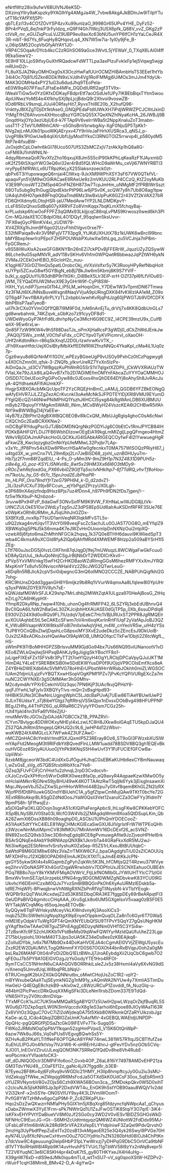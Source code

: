 eNrtfWtz28ix9ufwV6BUlVNJ6eK5D-DXzinqYllry9aKspzky9YAGIhYg4AMgJa4W_7vbw8AkgAJkBDlnJw9lTilpYTuufT16cYAfPXfj5PI-qbTLEzi13v4CO1ZOvYSP4zvXu99unlzaO_9998Gr65UPv4YHE_DyFz52-BPr4rPVqS_6ej1nkP3rFyldzq_nQ9Ff4Gh7lWcj3USX6pfk_Q88V_vvZ_GKg2zPctVsR_mr_eGUZiqPcuLVJZ9UBP9eu9axXc63bNU5unYP6lfCH1zYaLCeJR4X3R-nibT-9d7Ys_6FuqHy8QHqovLq4_XN7W5w7ia-1yl0y9jFe_B-v_06ipSM52OcpVbGfyAlYAY1J0-VRP4CSOqaArDYcb4kcC2zRGhSO69aGce3WvtL5jYEWaY_0_TXqX6LAi0l4ff9Eka5iewV2-5E9HF10LLjoS9ifxyGuXhfRQadcwFdWTTLpa3axPIzuFvklxFp1ej5Vqwg5wjgimRUmD2r-FL8uXSJAZNkyOMHOxg0sX3OczHwFafUUrOCMZHlBAmbHsT53EEet1htYb34i4Oc70j81USZkn8DDk1N9xLVJdh4Vg1RoIFMMgj6UiMOs3mJJm4YdyUk-MAK3GOMHa4xPY21uG3u6dudJhq9TEoPela-eE0W9q407lFFauTJFtaEe4MFe_DQDdIURfl2agf3TVItx-lWeaVTiGw5v0YzGKfxDDKayFBdprEtf7aoOSdUe1UPy7IKBEbBqxTYtm5wou4piUiNwzYoMS4e4XfkhySXj9pLjcjBdoQ9r2Xhvoi9voswZB-ilOd6fRbLV9smqLJUul4ORfayHit7_RyvxThI8E20b_X2hufQ96-VnkttyJBIXZgTDjiDt1ktAseG_GNQjPEdaFtdIUWkXH7iPdjWRWZPCJCIhtJxinDYtMgTfHZ6Ahvom4XHtocqBszYGIfCbQ55X7QeXNZhINyaKcHA_26JWBJj9BGnqdtHxjOYp3ezUbjUEd-k7FTAp9V6veIrrWBa5t2NppXnaluZoT3mabn-ussT1T-2TeV1UMRhhCAN--o5GhsBnVbrwbgAiy-XgF0NjuSP5TpKk1-NVg2ejLnMJ0k01puoWKjAEryxv47Y9nVeJaFHrhXUSRca3_qNSJ_p-UvgPll8k1PIGwUwB4qliXrUbfUjyMod1YksCl3RNGTOIZ5rrwvp4l_p580ydM5RtP7e4ifxuBW-JxOxjdhCpLOwhr6kGI78Uco507UfS3ZbMCZxjV7zrAkXp1hQ8a8G-cxFM69J1nhWNtLN-4dqyRbmeaQoR7kvXfzZho16qxujX8Jm5S5ciP90kKPhLqKeaRzF1fJAyxmbDoK2fZ56tSXqoYWO3eQ6vi32er4rBd5fQLWHcD9aWrMu_ceVjl67WNYRBTI3nryPpyENfRWcLx6UTRpzKeLyX2S5laksnzoeck0zt-qbPx6T3iYupowageQ6rnjai4CIWxq-9JxXM9WPhXSY3sF67VW0QTkfVL-apaqvFyn5VjM9wOGlRACaeE6RAeUe9z2mVKUU2RLP4CCzQ_KtZ2oyMuKbV3E99PciosWT2ZM5pd4OnFNZ6H873w7TcpJmHm_uNMgMF2fPRBIWrSszt68OTu5ubg9q1hGugjQlpdEkbrPtP96Lw6jPSv0K_scQW7y8h7Ub8O8ag1tpwUA4qUh6H07qek89Fhq0QbaTmd6Mz3IwBxUpPuK6GZ2r43VZf2kVAX27bRFD6QHXdmy6LOtojHSR-jaU7MedAvw1YP2LNLDMDKpvY-cLsF8S0zQhxoSdBq607yXRRVFZo8VmKqqx7bqKLmX5fchqyBaj-krPLudskp6fcwOoFFPFZ3qQIMx93LkIjjcqC86rqLvPMS9KrwoszIIwed6kh3PICm-MQJdaXE1CCBdplOIbL4O1DQyf_95qqIwn5ksUvvr-7IFX6wjGycPBmKV4xi_zUDW79-XV4ZRXg1hJnm9F6go02UzvFhh0Vgvc0rxe7F-E32tMPaiqa8v4ir3V9NFyjVT71l3pg9_YtJKdUXHJtX78z1kUWK6wBrcI99bncbMYBbxp1ewrIrzPEpcFZH5POUWsbPXuIwXw5thLgq_zu5VCJnja7nP8m-FpGCRemJ-v9S58lWuXlxA2sxeGFG8KNYBn26nEZi7ckPDvBjFFERrW_JquzUZyZQSywW86Lche9uG5spMNVR_adV118vSKHv6Vhfm0WPQwtR6bbwazJqPZtWH6ykN2VMaJ2CEkOxHEBO_6GcIoH2c_nuu-K1qgH673GrDZ1lmQs5patLOrobcOkj_nVXsVslfxr5y7K3RooyHPyRefNbqHoItsUYPpi5ZCxuG8wf5GYBigN_ebBj7BkJlw6m5Kbmj8K9S7YVlF-bJkl_y_qgQUuYlU93dhBP9rI1tGKr_Di8BeX5LIr3EiP-xrH-DZf37pI6fLfVlOu6S-jWM_TEYQaDfIUW2MvcX9E3yGHrW9f-CyPl8SW-HXH_YyLndiP7jumsGtTt4J_iP5LM_wHoqnDm_Y7DEw1W3vTpmtDN67TmwaXz3FMJt6IXJNNsBuveWxgn8NaqVVjuA9pURngDXK84fvKWzIAA1eM_Z09oQT6g4F7wvflBAXy6rPLYzTL2xbpbUwwhKvRjqPdJzg60jPWGTJb9VDfCDFXibhP6lisP7aaTyeoB-uiI7h3rCXs0YVmOQf1fQB7l9M9F0d_hAt6nAnEjTu_drVtj7x4KK8QdbUnGLs7gd8wwbahmk_74KZqvk_sGbKzo7z91cyyDF8d1-UWDeWyoGyP7AfrFd6LdhrhpNyCe3MlcH6G9EC9Z_l4CPE39mzU9x_CulfBwliX-9Ew6rxLw-Qn85F7zW9fKW4v9hSf88DasTJs_oPmXjHaRcsP3gWDj0_dCkZhWdJEnkJw_PAQ0j7SWx_zmM_V0CfsFsFdx_cCPCYpv0TyKVPicmrvI_oXaoOH-UHf2nKdtmRkn-r86qSkXnqfJ2D0LrIzwhrwKvVTK_-JFh9XxanHfdcUejXOsIBtylMbXkffEDNfRWZfnzNNQc4YkaKpl_cMa4iL1Uq0z7p-Cgz6wyu8d6QrNnMYi1GOV_wPEzyBGeeUgP9vUSOy9PxhCz0tCzPqgwyg6s4X0ChZmn0tl_qfsk-3-ZNQfb_yIkvrUreRZ7YxXn5lzPx-AiDnQaJx_jd3CV7WBgqzKuPhWnRG5SrS1V7qIgxtXZDPil_jCkWVXRiAUzTWfVIaLXe79zJLk8ILaQ4vvB7xTb2D7ADiMEfmOMYnFAbcaZuYYYOaCMMHOJOI5DD7C0eUEoicPgGiPoOyw88c0JEoxs4hxQhDE64DYj8oAhySh8JvRAcJuyA-4QYdhsekAFIfiAUmkXF-HvgjrSXBXOAcbMkQcUpoTF2YzCRQEjHnBmC_uAMJj_QGDB6YFZBkEONgQwAfyEHVR7JJLZZgZezACrKvcnkI3oAeMcNkSJFPDTEYIDjXRI8VMU9EYumDFYgIQlEcQZrI46NiwPNiMPhIQ1YszhJ6HCCI5yxg84kRgWAnLDB6XUBMUUmByb27BqioyIYYMgAm5WA8I_INim_MCxBWyH24VszcKEA6t2CHBwR5ifAhfbY9wBWWBgZI4jYaEEw-I4yB7EzZBtPhrl2dgBXWBQC6EOBvlRkCxQM_iMbUJgRglq4ghoC0sA6cNwICXQChGc2EaiBCRXKNw2-mDCBgFRYdugPscGJTJBbDMDNQrgNkzPGDYiJg6C0bEtCv1RmJPYCB84lHPDKkBAHIFQYLDiJ7FB6WbhDIzowOEgEiA1I9kgLmMlZgIjLpgQFmgeo4HtmZWAvVBjGDAJmAPskcHoGLQCKkJG4lSAbkARIGEQCOyfwF4I2IYwwuegHgRaFkwiZ8_KwclqzygbzOnNnYpUIeMMwL32Pxjbr7LAp-v3xYc_jfP8Pnv54sXDw8PRvcrHSaAfw0gfecnkxT0MA757WISOQzPRiyH87_ju4tgd3X_w_ymCnx7VL29m6jxj2Ln7JeBiSD68_zjxhl_uznB0HUyuTm-Hb7jz2f7nm88fZqdEIU_-4-Ps_O-_yMm3N-9mZ9H1p7N3Z4831D9PUH5z-zi8e4g_iG_poz-KSYLISNKvt8c_8wt5x29HM3Xx66l6O3tMDy9-cROcZwhRefoxdGa_PX66vbi0Z9GIfTq5xclvNHkIhp7-6f7TdRQ_vhvTf8oHou-m71koUu_hy_G5-6t7c_15prJrod2EJbPhaPR-Im_HLPlF_Ora79ndYfrTzeG79PH94_k_-D_d2zdvZ1-_3Li3zsPJCXuT39jx8FCcun__ejYbPgzlZPrzyUX0Lgh-e3P689nX4ejizfndp9Hxz8Pjs7uz4fDnn4_h97Ph9fDN2fDs7jgenj1--fz5w1fkXbuP-N2nbzo4-3ruvw8Px94FzP_6daGwF3ONvSofFM9K9VW_FXHNaLwIWJDG8jLtVk-UtNCZULOkE510xr2WdLyTzgSnJZ3dPS8EpSUd6aIrAuKSDnfRFRF3SUe76Ex0WpKxORh6URMm_AJ5qUhhJnGZDx-SXBfXzB_nvxRp7TbUD1amVeqNR3lqkMFvSTL5x-u9Q2zkag4nvtUqv1T3VcY0l98vesjFscZc5achJLu0OJA5T7OG8O_mEYfqIZ9XBWKq0qj5PNJ5kS6nma4K7eJWZvHnOUoomIpDnNXNzOui2ntpXQ-vzwbX6j6fpto6maZhMhhNFGCik2hqsq_1k37Q0eBTHH6dauvi9KWliedSpT3wba4C4kmsA9uXCGId8fyA2lQp6jAhfMRd4XMWEMF8hlzp2a509aBYSrH1l5ZEg-LTtf760uJscDG5j0IvzLOXFhn87qUqgDj1fej7mUWsqzL8WCWgaFwGkFcuu0kD8AyQzUuL_tkAuQoNlnjCSgJrBljNbDrT2WDDICrKkvlI--zPVp5YxVMlVnkg15wFH2CrHKDBaoWZdRlmgGGsM6hezRMFYXxXmJYRQlMxpKmYTx8ufv50NviscnNHaI4Vz2Z6cJWG2QTwrLeuG-x6DqRn5RBJlcA2cpVSvi0djwgncG3mQ6oIMNO2CCCZE_NABPUhQigfkhl2G7ohg-KRC9hUnsDQdd3gganGH8Y6mljkz9b8Rq1VVurW4qmxAa8LfqIew8l0YpUHrq3yxPWAtZGYE97tV8yh7sE-kQWJdafM0WIrSFJLK29shp7MrLdhbj2MIWtZqtA1ULgza970HeAjBosG_ZtHqeZrLg7CA6HKypHX-YfmpR2DkyRNp_fwpw410hb_uhonOg4frRMIFP42_6LSZYRj3xbEdUBhnvQ4BvCIlQoA6iLfsW2hBaGeL30ZKJcijbhHtXAUASE0dGjTP5p_0Xb_6ssuDPdlq6E930VZi24X9d0oiRQs9FL7IUzdqV7pEekC7Hc1VBjURUxST2PPR8JgRMQEIravXOUiAqhbE5tL5eCAKEcSFwm7oV4m6xqlKxrlnRrtFIUqF2yVafApJoBJ3QZK_VWuBRVsapnWXW8tksIIFo8I7mIIxIwAqVjHd_m4W_cnYeoVR5w_ulH4zYSsTtJP8YOCnQBxZIwljDqshLcG8psxiMY3XvE2udeDkzScZEncEsJ9DkUolB-OJx2tZABxADKoJxxHQwlAwOl9ApWOB_UMtQOfqcCTkFw1Dbjti2Z6tcWgfL_HS-sWlmPK97rBoMHHGPZSBrlsvuMM9GjdGo94bx7Us66NQ9SvlUNanootV1vDKEo8ZWLkQwjlwjSHPxqBAhKJy9gJiigigSkYBocYF8o1-juLigeFIXEsFZx1SFVs8r3PyTT2t7oeYlQzyH4OgYLRCbjDPCaVpyQJuIJKT1MHimDALY4LeEYSRERBKSiB0lw5DdEKWYusDP0f9UOjqVP9COIsEmfXcs8eAZ4YBHkDWEXdb6Ac5VMfVG78oHhErUPbstWHrrWRsbJOkhh0miZLWGSOCIUAm2fdjmULyjzFvYBQTXxwHSopVOgKPMf1PZv7jPvKcYQPiVURgEXcZa7mnuNC2CWYNXEr3gSOMMAer3hG0Mhv-M2cdymdArYPXrECekrhVGlz3qsc7PN6KjP3UAcfkvjQPHsY6-qxjFJlYwhL1qFjyIv3XBQYyTIvs-mQrr2xBsgHpd93-hHIBiKSUNx3lC8wNnLUgjngWphC5LJdcBaPUvAj7UEw86TiAeYBUwIUwP2GJLnT6UdsxY_sTj8ibeYGtgz7qftRtrsjVS5kQpx1nDxsxDObBvg498HFUPPNPBEgJZHfq_44ThPlZ6G_qURRaR6C2VylyYPOsm7CGz25h-rUt4YpkI4hn3VFa6fVf4eZjlU-nnutMeV8cJGCtxZpGAJdA7GBCCkZ1B_PPAZRVi-lCYvn7BvIygc4DDWOKxyNHEyI4xLzwLfC8H8JXkw8olGAqETU5kpDJaQU4Z527QAJhRtmSfmgepLQKHJQ2c9L6_jwHP4d12zWbvr-wsKWB24tX4MGLcLX7WFwk4Z3UFZAwC-nMCZQnHAC8cYmbVrlmdfSXJQxmIP5Z3REray8Oz6_ST9oGl3FWzxbXUSlWmYApFtd2MeogM3t9RlFdbYitBQvedFlnLLMW1uadd78BSDV8BQ3gh1EQEvBkouHVGEoz6SlrjyAUUuoOjYhPk9iKNqS5H4wUvf3Y1PJFUClEfGFCwBa-UpIiWxl-8zxbM8jgceorW3bdC4UdXxGJfOguHIJhqCGsEBKaKUHb6exCYBmNauwaql_wZsGsE_sVg_d57QBSfcxbWbXfca7Ye8-QZsq3jFUvFCiFjCrVHot1u2zhnqL2rpD3Cvdocvh-cXJoCzvQxXPHfcn5WvrDdRKX0wez8faOp_eQ9avyR4AqpaeKzwXMw0O5ymHcIalAMkrrRjGNre59jyBHU49wK4KOTTAAtzRwT5qljlk6Yyk3jEisglnsawnXiMqcJNyoeVbJ5ZuZXwSLprHHorWRfmI44B2pu7y0Xvf8qemBKhGLZN2lzRXWjofPl5fDt8PiluwkG5DndYlBiUehC1A_y5gfZtpwCmMujQAw9TKtT0bcYe72GXExtRBlIoAkqrBLRSgDZdNdOosJYaW0Qsil3Vet12xarulCZa3CleFYy3fidm1Y9pmP58h-1jFffwsjEz-a5jOlQaPaOKLQDOojn3sgnA51cKlQiPiaFergApbc9_lhLsgFKw8CPKKebYOFCXSplBLNySBUV0Sta03LWcfO3W4Vb2jZMAgdqWmm9Xoa5QtDSupLKm_QbA28ZwmXl6DssXB86h09oaghpD0_ASCbU1UPhQmYDOECooZ-A51IAsK5dtYYkC4lELE81WgCHMcKGIEcaSwGXU8JIVgrlxtFrW7WTPEoQHhz3WzcwNmMutiMpmCV83MMOU7MIrAhmWV16DcDExf26_acSVNZ-8N89ZsoSZQ9xb33wc3D8nhqEgdq8lCE8gPvmuwgAflte9JzZjveoHPHeI6rkBSArSQNqEe4AkbY9dRNlAzpQNXBk1JknrbTa44GRaFkxXdR5MJ2wJ-Nti3iwKgej2ESbNmxfvSrsfyshuK0ZaSep-R5ZS1rLKxoJBtBUUtqbC-SaWtdP8M6GEM8wE6Nz3VaZrrTMXW6CFJ_bpaOAgdgfsTiU02sZlCAOUUqMFXDHFtcJ12XQB0OPAD6hEImAJKDlcX1XtTLaJm4E4tKkJcPN-gsGY55ykwSKt4s4sRGajmbZgPyhZqkWc5K3N_hfCMtjsQ2T4Rzwu37WVyeeq2ihrvVDoNASPFXh4GofZrgaWRrwlxbVv7DDPfoUxJESCNXEahuoOUBE4hPGq78B8o7ojvY8kYKMVFMqAOVWrV_FtjLkfNOMIb0LJYWIUHTYlcC71zlGilBmxWv1nmSE7JpfJirzpebLtPNG4rgy9DGOMDWMZgNDbvkwK83YCU0lRGUkvhcYi6DEnHCzxiM0QJx7YvzSmBIBBQGnPkOh6XyAuURMzlEDskb5a-tdRE7HqWPj-8PiwqjbrwVhNWgRXNZbPnRfVgTlINysbN-kVTblYEogk-WQPBr9zQqTWsUKcxdwjZ2dS3K85EDbqORA3KE7fggpDEy89rBeARpqtFI3GeUDPaBlVQ4gmitccCHqAAA_iXruSgLk8o6UM5GXgeIsxV5vaag0zBSF0E5WYTakjWCrqMKq-t65oqJeq4ETOvBk-SyQQyw6TqlFWHskysMceyVkLKWndvnyKj3AsoXiCs3-mqbZ5ZRcSW9ehUgNyqXtgX9lpEnyeO1ppkmQuqOLZa8nTc6Gyr6T7GWaSmMEllEyOdpkVTuWg1GPT4rQmXNYEUbQfSU9TFPvY5QqYZ7gQsUNgHKMgYAgf1te0wTAAeOW7guZ5PnEAggD6DzyqNINm0VHf15C3YSi4w-2TzBsnKfc9FS2chUlKKb1VFtdBeMs09qWwFQWlYyrMzIdQaUfuUteZ23LgpZ175bUypiohL1XHeM40T3Jps3oUA5KZ34eDs8es0zKBEAjkq8-zZoIIuIDYbk_lv6x7M7Mb9Dx44DoKaHVOEJA4cCgmAEI0VVjZEWgU5yscEuZxzR2EW2DjAUMVLTogQtNmmFXYD0S67OGXOt44bnRxBVqpJ0oh2a0gMrbsLRa26MANFOlt04nPzDi2DbQ1ELtBWnJj7JroAEybdgXii2UqCbC6gwb7O2qFE0uJ7b5PY9A1GEIGVOzgJzYsGodyYTE1Hro4RFOI-9ymTCsCC51NHmN6uCAAhQGVBORRhkiLsIeZJx5z38HxmI4aVy6XvNG9dSrvXnenq5lJmvdUqLW8bqPRLbNqU-6TRUCmgdK2bUrZXGkGQNNrutbv_oMwtCHojUsZoC1R2-vpY2-mBYWxubeQAaXTujSEymkNGZg1nM91y_xAQmWA2NYUw4y7XmtiASTimDuHw0eU-Q4EQgE8chzkB9-xAIx0w2_c8WzURCuP1ZovddI_fA_NuzGlq-u-484bH2PicPwccDRkQuqXXMigSFki3DLeNm1lrsbZDom337E9TdQd-VN6SHYzy2V0ItcdtmDVqa-TYxMFCcK1sJiC7UK5twMMQaRSgABYQ17z5UwlH2pwLWzqOrZkjfBuqRL5SW0u6jD7DZkp5qzILW0N3lmVqccdvX8g1eS3arhoi6hEpoe89JIOyWAaTl63RZx6VVtOz3QguC7OvC7iZl2oWjdeq0A75t5Xkb80WRkmkQfZaRYUikzxbJgzKaGe-aLQ_ICdo4QkqiZQBlOZaUmK7oAsfMV-4xGEBQLWAEtdjUNPDP-QpQHc-pgQQRGfPjDSaZtcGkG9IFEVFv7Tk-Sugq05-FWKo2JRMsNOqOpPbV11kqan52zgHmPVpsS_V15K6OtQnWpP-6azw7Wk8uJ66s_Vq0sPUs6VEgvgBQwhSs5Y-9ZHvAuB2PKaYLTl1fNeF6OPTQAcA8YPAF74nwL381W57R1tqJSCBTlfufZseXuEhULIPGJ0n4fktVoy7IVJrW6-K-oHRErHU4hnJ-gtFevYDv5nzGOb5CVq-XJO01_InEOxVZlruUJLeqjQOM3NK7SRReQ1fQdDv8he8Vh4RubE-woPbcmkvYVfaokfoCK3-idf_dDJNIQODcIr3DMPiFlfo6oo7_Gvxb4OP_Z6aL816iY74978AMDvEHP21zaGM3TdvYNU49__C0aFEf12z_gaNc4jJX7fggd8r_b3EB-R7Eyeu2BF8Kv4yj6FzRvq9viWGDlc21HMY_H3llp8hmpftcyJy0Gu2iu3sMU-VdZekujgTfWke_wZWqxjg9R6MsFcdJa5OTXdSkK0UdCsF30ox_5qEbR5mt3oYlJZRVNynrbV8GvZOjsS6Czh9XWA56BOsn3ca__5fMDokpQkv0W5D0xihTc2clcuNJk5jIsKNlRSJp3pP2DxdVWT4u_EnGK9hSstYOB90aau8WQjV1v2ddV2i32knF-x2n5SYe-ON0SVIfJY9sy4K3LDVmiWOomT-PvflG8YWTzHMvx6goCpP9M-P_Zc8ZRKpPUix-Hqo2sDzZwQXwzrrNMfaPHy5GIX1m5jXBqXrg85fdzyncfqNWpcAa1_qChyusxDabxZWmwX3YyE1Frm-sPk7NWtrQd1U1ZsJFwOSTlK8StqiY3O7qrE-3iK4-lsKFkvEHYPVtYDaBiueVV8M0zJf2SGo0cy3WD2V0vlESv1BlDZ5GHGsWkDNFNHcC9tEucJG-rGt--S6MHZcUdtmtqyqzQM6WZ4UNlottW2FdDdx95MJ-UFsbLdFit1m68nWJk28Rd9t5rVFA2XsfepELYYldplniwF3ZaQeI9PdvQrvshO2mzHg3UyPbdfPepZuEe1Tx20zsB13vkMgaoER25e3Q4yk26SwyI9PVGe70HeyN74LUy8fXcNhuwCxHtvmO0uZ7GClYjdHo7sZN3260bHd08IOJt4ChPtKnz7dcVsw9C4geuuungGleip6HbP31pLYwWrxzj7yDHPqG9DbC5OnVCa9tbNFdl1VTY8oRHaW8I4Rpb9K14uvHvuhPSTVUrL11gTbWV58l9zYx2nWq8vepr5lTZ2V6YuqNC3e6lC8SKH4pr4kDsK7tS_gy80THKYxeJX4H4uHg--X39gnW76xD-rdlS9edJMk0iqu4mTLd_wtTnSU7-vV_sg0qooXStW-HZDPv2-rWuirF1cqH38Mim8_BMv42-D_A-4gYwQ=
